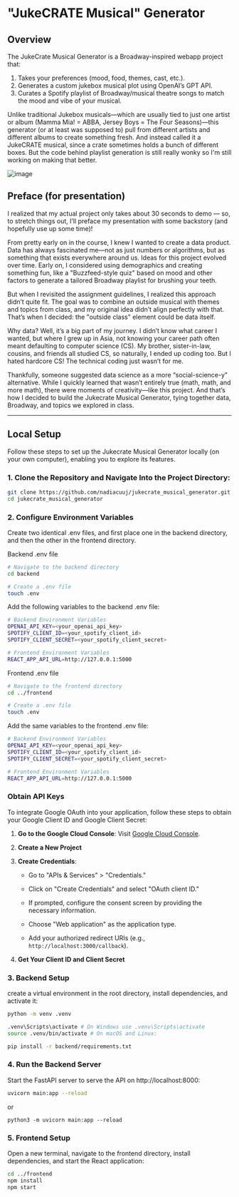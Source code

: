 # "JukeCRATE Musical" Generator

## Overview

The JukeCrate Musical Generator is a Broadway-inspired webapp project that:

1. Takes your preferences (mood, food, themes, cast, etc.).
2. Generates a custom jukebox musical plot using OpenAI’s GPT API.
3. Curates a Spotify playlist of Broadway/musical theatre songs to match the mood and vibe of your musical.

Unlike traditional Jukebox musicals—which are usually tied to just one artist or album (Mamma Mia! = ABBA, Jersey Boys = The Four Seasons)—this generator (or at least was supposed to) pull from different artists and different albums to create something fresh. And instead called it a JukeCRATE musical, since a crate sometimes holds a bunch of different boxes. But the code behind playlist generation is still really wonky so I'm still working on making that better.

![image](https://github.com/user-attachments/assets/0358a363-cb3c-4fd2-9676-6632d5e4a49c)


## Preface (for presentation)

I realized that my actual project only takes about 30 seconds to demo — so, to stretch things out, I’ll preface my presentation with some backstory (and hopefully use up some time)!

From pretty early on in the course, I knew I wanted to create a data product. Data has always fascinated me—not as just numbers or algorithms, but as something that exists everywhere around us. Ideas for this project evolved over time. Early on, I considered using demographics and creating something fun, like a "Buzzfeed-style quiz" based on mood and other factors to generate a tailored Broadway playlist for brushing your teeth.

But when I revisited the assignment guidelines, I realized this approach didn’t quite fit. The goal was to combine an outside musical with themes and topics from class, and my original idea didn’t align perfectly with that. That’s when I decided: the "outside class" element could be data itself.

Why data? Well, it’s a big part of my journey. I didn’t know what career I wanted, but where I grew up in Asia, not knowing your career path often meant defaulting to computer science (CS). My brother, sister-in-law, cousins, and friends all studied CS, so naturally, I ended up coding too. But I hated hardcore CS! The technical coding just wasn’t for me.

Thankfully, someone suggested data science as a more “social-science-y” alternative. While I quickly learned that wasn’t entirely true (math, math, and more math), there were moments of creativity—like this project. And that’s how I decided to build the Jukecrate Musical Generator, tying together data, Broadway, and topics we explored in class.

---

## Local Setup

Follow these steps to set up the Jukecrate Musical Generator locally (on your own computer), enabling you to explore its features.

### 1. Clone the Repository and Navigate Into the Project Directory:

```bash
git clone https://github.com/nadiacuuj/jukecrate_musical_generator.git
cd jukecrate_musical_generator
```

### 2. Configure Environment Variables

Create two identical .env files, and first place one in the backend directory, and then the other in the frontend directory.

Backend .env file
```bash
# Navigate to the backend directory
cd backend

# Create a .env file
touch .env
```

Add the following variables to the backend .env file:
```bash
# Backend Environment Variables
OPENAI_API_KEY=<your_openai_api_key>
SPOTIFY_CLIENT_ID=<your_spotify_client_id>
SPOTIFY_CLIENT_SECRET=<your_spotify_client_secret>

# Frontend Environment Variables
REACT_APP_API_URL=http://127.0.0.1:5000
```

Frontend .env file
```bash
# Navigate to the frontend directory
cd ../frontend

# Create a .env file
touch .env
```

Add the same variables to the frontend .env file:
```bash
# Backend Environment Variables
OPENAI_API_KEY=<your_openai_api_key>
SPOTIFY_CLIENT_ID=<your_spotify_client_id>
SPOTIFY_CLIENT_SECRET=<your_spotify_client_secret>

# Frontend Environment Variables
REACT_APP_API_URL=http://127.0.0.1:5000
```


### Obtain API Keys

To integrate Google OAuth into your application, follow these steps to obtain your Google Client ID and Google Client Secret:

1. **Go to the Google Cloud Console**: Visit [Google Cloud Console](https://console.cloud.google.com/).

2. **Create a New Project**

3. **Create Credentials**:

   - Go to "APIs & Services" > "Credentials."

   - Click on "Create Credentials" and select "OAuth client ID."

   - If prompted, configure the consent screen by providing the necessary information.

   - Choose "Web application" as the application type.

   - Add your authorized redirect URIs (e.g., `http://localhost:3000/callback`).

4. **Get Your Client ID and Client Secret**


### 3. Backend Setup

create a virtual environment in the root directory, install dependencies, and activate it:
```bash
python -m venv .venv

.venv\Scripts\activate # On Windows use .venv\Scripts\activate
source .venv/bin/activate # On macOS and Linux:

pip install -r backend/requirements.txt
```

### 4. Run the Backend Server
Start the FastAPI server to serve the API on http://localhost:8000:

```bash
uvicorn main:app --reload
```
or
```
python3 -m uvicorn main:app --reload
```

### 5. Frontend Setup
Open a new terminal, navigate to the frontend directory, install dependencies, and start the React application:

```bash
cd ../frontend
npm install
npm start
```
